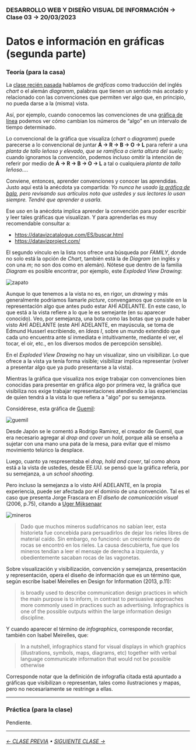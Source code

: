 ### DESARROLLO WEB Y DISEÑO VISUAL DE INFORMACIÓN → Clase 03 → 20/03/2023

# Datos e información en gráficas (segunda parte)

### Teoría (para la casa)

La [clase recién pasada](https://github.com/profesorfaco/dno097-2024/tree/main/clase-02) hablamos de *gráficas* como traducción del inglés *chart* o el alemán *diagramm*, palabras que tienen un sentido más acotado y relacionado con las convenciones que permiten ver algo que, en principio, no pueda darse a la (misma) vista.

Así, por ejemplo, cuando conocemos las convenciones de una [gráfica de línea](https://datavizcatalogue.com/ES/metodos/grafica_de_linea.html) podemos ver cómo cambian los números de “algo” en un intervalo de tiempo determinado. 

Lo convencional de la gráfica que visualiza (*chart* o *diagramm*) puede parecerse a lo convencional de juntar **Á → R → B → O → L** para referir a una *planta de tallo leñoso y elevado, que se ramifica a cierta altura del suelo*; cuando ignoramos la convención, podemos incluso omitir la intención de referir por medio de **Á → R → B → O → L** a tal o cualquiera *planta de tallo leñoso…*. 

Conviene, entonces, aprender convenciones y conocer las aprendidas. Justo aquí está la anécdota ya compartida: *Yo nunca he usado [la gráfica de bala](https://datavizcatalogue.com/ES/metodos/grafico_de_bala.html), pero revisando sus artículos noto que ustedes y sus lectores lo usan siempre. Tendré que aprender a usarla.*

Ese *uso* en la anécdota implica aprender la convención para poder escribir y leer tales gráficas que visualizan. Y para aprenderlas es muy recomendable consultar a:

- https://datavizcatalogue.com/ES/buscar.html
- https://datavizproject.com/

El segundo vínculo en la lista nos ofrece una búsqueda por *FAMILY*, donde no solo está la opción de *Chart*, también está la de *Diagram* (en inglés y con una *m*; no son dos como en alemán). Nótese que dentro de la familia *Diagram* es posible encontrar, por ejemplo, este *Exploded View Drawing*:

![zapato](https://github.com/profesorfaco/dno097-2024/assets/7999767/68197b54-95fc-4f0f-b8fe-35cd81f6693d)

Aunque lo que tenemos a la vista no es, en rigor, un *drawing* y más generalmente podríamos llamarle *picture*, convengamos que consiste en la representación algo que antes pudo estar AHÍ ADELANTE. En este caso, lo que está a la vista refiere a lo que le es semejante (en su aparecer conocido). Veo, por semejanza, una bota como las botas que ya pude haber visto AHÍ ADELANTE (este AHÍ ADELANTE, en mayúscula, se toma de Edmund Husserl escribiendo, en *Ideas I*, sobre un mundo extendido que cada uno encuentra ante sí inmediata e intuitivamente, mediante el ver, el tocar, el oir, etc., en los diversos modos de percepción sensible). 

En el *Exploded View Drawing* no hay un visualizar, sino un visibilizar. Lo que ofrece a la vista ya tenía forma visible; visibilizar implica representar (volver a presentar algo que ya pudo presentarse a la vista).

Mientras la gráfica que visualiza nos exige trabajar con convenciones bien conocidas para presentar en gráfica algo por primera vez, la gráfica que visibiliza nos exige trabajar representaciones atendiendo a las experiencias de quien tendrá a la vista lo que refiera a "algo" por su semejanza.

Considérese, esta gráfica de [Guemil](https://www.guemil.info/):

![guemil](https://github.com/profesorfaco/dno097-2024/assets/7999767/a5e905c1-0057-4743-9b31-bc36b2e539ab)

Desde Japón se le comentó a Rodrigo Ramirez, el creador de Guemil, que era necesario agregar al *drop and cover* un *hold*, porque allá se enseña a sujetar con una mano una pata de la mesa, para evitar que el mismo movimiento telúrico la desplace.

Luego, cuanto ya respresentaba el *drop, hold and cover*, tal como ahora está a la vista de ustedes, desde EE.UU. se pensó que la gráfica refería, por su semejanza, a un *school shooting*.

Pero incluso la semejanza a lo visto AHÍ ADELANTE, en la propia experiencia, puede ser afectada por el dominio de una convención. Tal es el caso que presenta Jorge Frascara en *El diseño de comunicación visual* (2006, p.75), citando a [Uger Mijksenaar](https://www.theicod.org/storage/app/media/resources/Publications/Icographic/ICO_Publications_Icographic_07_full.pdf)

![mineros](https://github.com/profesorfaco/dno097-2024/assets/7999767/f4f705a5-79ce-4cdd-8e7a-733c8539f748)

> Dado que muchos mineros sudafricanos no sabían leer, esta historieta fue concebida para persuadirlos de dejar los rieles libres de material caído. Sin embargo, no funcionó: un creciente número de rocas se encontró en los rieles. La causa descubierta, fue que los mineros tendían a leer el mensaje de derecha a izquierda, y obedientemente sacaban rocas de las vagonetas. 

Sobre visualización y visibilización, convención y semejanza, presentación y representación, opera el diseño de información que es un término que, según escribe Isabel Meirelles en Design for Information (2013, p.11):

> is broadly used to describe communication design practices in which the main purpose is to inform, in contrast to persuasive approaches more commonly used in practices such as advertising. Infographics is one of the possible outputs within the large information design discipline.

Y cuando aparecer el término de *infographics*, corresponde recordar, también con Isabel Meirelles, que: 

> In a nutshell, infographics stand for visual displays in which graphics (illustrations, symbols, maps, diagrams, etc) together with verbal language communicate information that would not be possible otherwise

Corresponde notar que la definición de infografía citada está apuntado a gráficas que visibilizan o representan, tales como ilustraciones y mapas, pero no necesariamente se restringe a ellas.

- - - - - - - - - - - - - - 

### Práctica (para la clase)

Pendiente.

- - - - - - - 

###### [← CLASE PREVIA](https://github.com/profesorfaco/dno097-2024/tree/main/clase-02) • [SIGUIENTE CLASE →](https://github.com/profesorfaco/dno097-2024/tree/main/clase-04)
